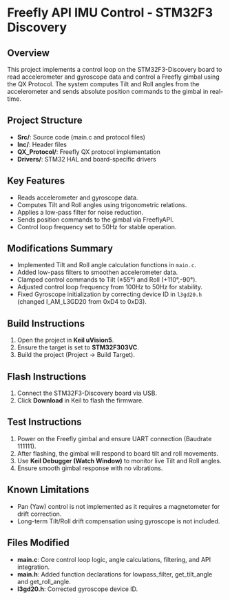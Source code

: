 # Freefly API IMU Control - STM32F3 Discovery

## Overview
This project implements a control loop on the STM32F3-Discovery board to read accelerometer and gyroscope data and control a Freefly gimbal using the QX Protocol. The system computes Tilt and Roll angles from the accelerometer and sends absolute position commands to the gimbal in real-time.

## Project Structure
- **Src/**: Source code (main.c and protocol files)
- **Inc/**: Header files
- **QX_Protocol/**: Freefly QX protocol implementation
- **Drivers/**: STM32 HAL and board-specific drivers

## Key Features
- Reads accelerometer and gyroscope data.
- Computes Tilt and Roll angles using trigonometric relations.
- Applies a low-pass filter for noise reduction.
- Sends position commands to the gimbal via FreeflyAPI.
- Control loop frequency set to 50Hz for stable operation.

## Modifications Summary
- Implemented Tilt and Roll angle calculation functions in `main.c`.
- Added low-pass filters to smoothen accelerometer data.
- Clamped control commands to Tilt (±55°) and Roll (+110°,-90°).
- Adjusted control loop frequency from 100Hz to 50Hz for stability.
- Fixed Gyroscope initialization by correcting device ID in `l3gd20.h` (changed I_AM_L3GD20 from 0xD4 to 0xD3).

## Build Instructions
1. Open the project in **Keil uVision5**.
2. Ensure the target is set to **STM32F303VC**.
3. Build the project (Project -> Build Target).

## Flash Instructions
1. Connect the STM32F3-Discovery board via USB.
2. Click **Download** in Keil to flash the firmware.

## Test Instructions
1. Power on the Freefly gimbal and ensure UART connection (Baudrate 111111).
2. After flashing, the gimbal will respond to board tilt and roll movements.
3. Use **Keil Debugger (Watch Window)** to monitor live Tilt and Roll angles.
4. Ensure smooth gimbal response with no vibrations.

## Known Limitations
- Pan (Yaw) control is not implemented as it requires a magnetometer for drift correction.
- Long-term Tilt/Roll drift compensation using gyroscope is not included.

## Files Modified
- **main.c**: Core control loop logic, angle calculations, filtering, and API integration.
- **main.h**: Added function declarations for lowpass_filter, get_tilt_angle and get_roll_angle.
- **l3gd20.h**: Corrected gyroscope device ID.
